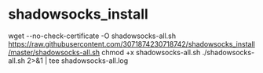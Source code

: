 # shadowsocks_install
wget --no-check-certificate -O shadowsocks-all.sh https://raw.githubusercontent.com/3071874230718742/shadowsocks_install/master/shadowsocks-all.sh
chmod +x shadowsocks-all.sh
./shadowsocks-all.sh 2>&1 | tee shadowsocks-all.log
